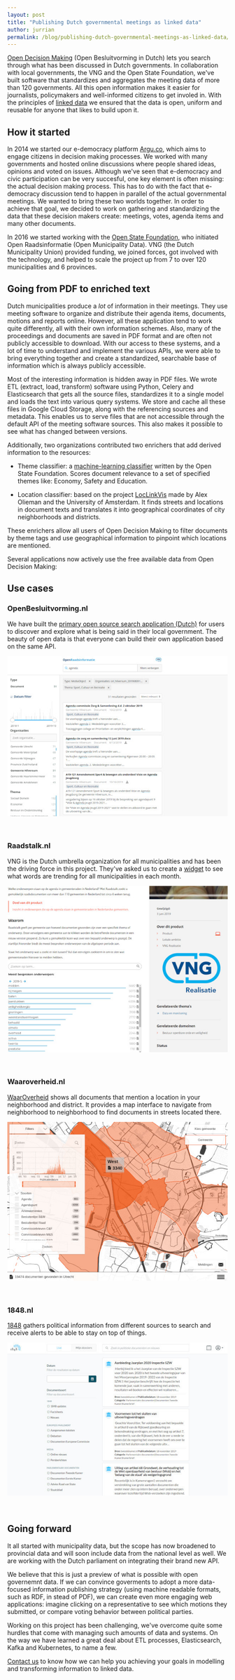 ```yaml
---
layout: post
title: "Publishing Dutch governmental meetings as linked data"
author: jurrian
permalink: /blog/publishing-dutch-governmental-meetings-as-linked-data/
---
```


[Open Decision Making](https://openbesluitvorming.nl) (Open Besluitvorming in Dutch) lets you search through what has been discussed in Dutch governments.
In collaboration with local governments, the VNG and the Open State Foundation, we've built software that standardizes and aggregates the meeting data of more than 120 governments.
All this open information makes it easier for journalists, policymakers and well-informed citizens to get involed in.
With the principles of [linked data](/what-is-linked-data/) we ensured that the data is open, uniform and reusable for anyone that likes to build upon it.

## How it started

In 2014 we started our e-democracy platform [Argu.co](https://argu.co), which aims to engage citizens in decision making processes.
We worked with many governments and hosted online discussions where people shared ideas, opinions and voted on issues.
Although we've seen that e-democracy and civic participation can be very succesful, one key element is often missing: the actual decision making process.
This has to do with the fact that e-democracy discussion tend to happen in parallel of the actual governmental meetings.
We wanted to bring these two worlds together.
In order to achieve that goal, we decided to work on gathering and standardizing the data that these decision makers create: meetings, votes, agenda items and many other documents.

In 2016 we started working with the [Open State Foundation](https://openstate.eu/), who initiated Open Raadsinformatie (Open Municipality Data).
VNG (the Dutch Municipality Union) provided funding, we joined forces, got involved with the technology, and helped to scale the project up from 7 to over 120 municipalities and 6 provinces.

## Going from PDF to enriched text

Dutch municipalities produce a *lot* of information in their meetings.
They use meeting software to organize and distribute their agenda items, documents, motions and reports online.
However, all these application tend to work quite differently, all with their own information schemes.
Also, many of the proceedings and documents are saved in PDF format and are often not publicly accessible to download.
With our access to these systems, and a lot of time to understand and implement the various APIs, we were able to bring everything together and create a standardized, searchable base of information which is always publicly accessible.

Most of the interesting information is hidden away in PDF files.
We wrote ETL (extract, load, transform) software using Python, Celery and Elasticsearch that gets all the source files, standardizes it to a single model and loads the text into various query systems.
We store and cache all these files in Google Cloud Storage, along with the referencing sources and metadata.
This enables us to serve files that are not accessible through the default API of the meeting software sources.
This also makes it possible to see what has changed between versions.

Additionally, two organizations contributed two enrichers that add derived information to the resources:

- Theme classifier: a [machine-learning classifier](https://github.com/openstate/ori-theme-classifier) written by the Open State Foundation.
Scores document relevance to a set of specified themes like: Economy, Safety and Education.

- Location classifier: based on the project [LocLinkVis](https://bitbucket.org/aolieman/loclinkvis/) made by Alex Olieman and the University of Amsterdam.
It finds streets and locations in document texts and translates it into geographical coordinates of city neighborhoods and districts.

These enrichers allow all users of Open Decision Making to filter documents by theme tags and use geographical information to pinpoint which locations are mentioned.

Several applications now actively use the free available data from Open Decision Making:

## Use cases

### OpenBesluitvorming.nl
We have built the [primary open source search application (Dutch)](https://openbesluitvorming.nl) for users to discover and explore what is being said in their local government.
The beauty of open data is that everyone can build their own application based on the same API.

![openbesluitvorming.nl](/img/posts/ori/zoek-openraadsinformatie.jpg "openbesluitvorming.nl")

&nbsp;

### Raadstalk.nl
VNG is the Dutch umbrella organization for all municipalities and has been the driving force in this project.
They've asked us to create a [widget](https://raadstalk.nl) to see what words are trending for all municipalities in each month.

![raadstalk.nl](/img/posts/ori/raadstalk.jpg "Raadstalk.nl")

&nbsp;

### Waaroverheid.nl
[WaarOverheid](https://waaroverheid.nl) shows all documents that mention a location in your neighborhood and district.
It provides a map interface to navigate from neighborhood to neighborhood to find documents in streets located there.

![waaroverheid.nl](/img/posts/ori/waaroverheid.jpg "Waaroverheid.nl")

&nbsp;

### 1848.nl
[1848](https://1848.nl) gathers political information from different sources to search and receive alerts to be able to stay on top of things.

![1848.nl](/img/posts/ori/1848.jpg "1848.nl")

&nbsp;

## Going forward

It all started with municipality data, but the scope has now broadened to provincial data and will soon include data from the national level as well.
We are working with the Dutch parliament on integrating their brand new API.

We believe that this is just a preview of what is possible with open governemnt data.
If we can convince goverments to adopt a more data-focused information publishing strategy (using machine readable formats, such as RDF, in stead of PDF), we can create even more engaging web applications: imagine clicking on a representative to see which motions they submitted, or compare voting behavior between political parties.

Working on this project has been challenging, we've overcome quite some hurdles that come with managing such amounts of data and systems.
On the way we have learned a great deal about ETL processes, Elasticsearch, Kafka and Kubernetes, to name a few.

[Contact us](/contact) to know how we can help you achieving your goals in modelling and transforming information to linked data.
